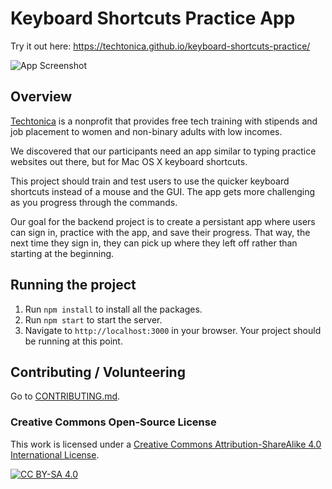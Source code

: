 # Keyboard Shortcuts Practice App

Try it out here: https://techtonica.github.io/keyboard-shortcuts-practice/

![App Screenshot](/images/app-screenshot.png)

## Overview

[Techtonica](https://techtonica.org) is a nonprofit that provides free tech training with stipends and job placement to women and non-binary adults with low incomes.

We discovered that our participants need an app similar to typing practice websites out there, but for Mac OS X keyboard shortcuts.

This project should train and test users to use the quicker keyboard shortcuts instead of a mouse and the GUI. The app gets more challenging as you progress through the commands.

Our goal for the backend project is to create a persistant app where users can sign in, practice with the app, and save their progress. That way, the next time they sign in, they can pick up where they left off rather than starting at the beginning.

## Running the project

1. Run `npm install` to install all the packages.
1. Run `npm start` to start the server.
1. Navigate to `http://localhost:3000` in your browser. Your project should be running at this point.

## Contributing / Volunteering

Go to [CONTRIBUTING.md](/CONTRIBUTING.md).

### Creative Commons Open-Source License

This work is licensed under a [Creative Commons Attribution-ShareAlike 4.0 International License](https://creativecommons.org/licenses/by-sa/4.0/legalcode).

[![CC BY-SA 4.0](https://i.creativecommons.org/l/by-sa/4.0/88x31.png)](https://creativecommons.org/licenses/by-sa/4.0/legalcode)

